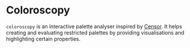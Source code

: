 # Coloroscopy

`coloroscopy` is an interactive palette analyser inspired by [Censor](https://github.com/Quickmarble/censor). It helps creating and evaluating restricted palettes by providing visualisations and highlighting certain properties.
